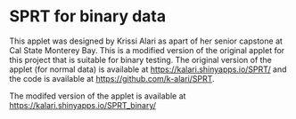 # SPRT for binary data

This applet was designed by Krissi Alari as apart of her senior capstone at Cal State Monterey Bay. This is a modified version of the original applet for this project that is suitable for binary testing. The original version of the applet (for normal data) is available at https://kalari.shinyapps.io/SPRT/ and the code is available at https://github.com/k-alari/SPRT. 

The modifed version of the applet is available at https://kalari.shinyapps.io/SPRT_binary/
